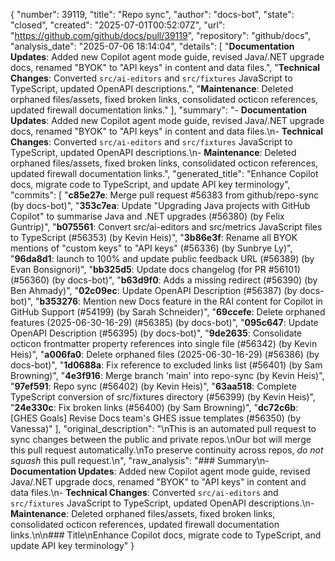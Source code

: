 {
  "number": 39119,
  "title": "Repo sync",
  "author": "docs-bot",
  "state": "closed",
  "created": "2025-07-01T00:52:07Z",
  "url": "https://github.com/github/docs/pull/39119",
  "repository": "github/docs",
  "analysis_date": "2025-07-06 18:14:04",
  "details": [
    "**Documentation Updates**: Added new Copilot agent mode guide, revised Java/.NET upgrade docs, renamed \"BYOK\" to \"API keys\" in content and data files.",
    "**Technical Changes**: Converted `src/ai-editors` and `src/fixtures` JavaScript to TypeScript, updated OpenAPI descriptions.",
    "**Maintenance**: Deleted orphaned files/assets, fixed broken links, consolidated octicon references, updated firewall documentation links."
  ],
  "summary": "- **Documentation Updates**: Added new Copilot agent mode guide, revised Java/.NET upgrade docs, renamed \"BYOK\" to \"API keys\" in content and data files.\n- **Technical Changes**: Converted `src/ai-editors` and `src/fixtures` JavaScript to TypeScript, updated OpenAPI descriptions.\n- **Maintenance**: Deleted orphaned files/assets, fixed broken links, consolidated octicon references, updated firewall documentation links.",
  "generated_title": "Enhance Copilot docs, migrate code to TypeScript, and update API key terminology",
  "commits": [
    "**c85e27e**: Merge pull request #56383 from github/repo-sync (by docs-bot)",
    "**353c7ea**: Update \"Upgrading Java projects with GitHub Copilot\" to summarise Java and .NET upgrades (#56380) (by Felix Guntrip)",
    "**b075561**: Convert src/ai-editors and src/metrics JavaScript files to TypeScript (#56353) (by Kevin Heis)",
    "**3b86e3f**: Rename all BYOK mentions of \"custom keys\" to \"API keys\" (#56336) (by Sunbrye Ly)",
    "**96da8d1**: launch to 100% and update public feedback URL (#56389) (by Evan Bonsignori)",
    "**bb325d5**: Update docs changelog (for PR #56101) (#56360) (by docs-bot)",
    "**b63d9f0**: Adds a missing redirect (#56390) (by Ben Ahmady)",
    "**02c09ec**: Update OpenAPI Description (#56387) (by docs-bot)",
    "**b353276**: Mention new Docs feature in the RAI content for Copilot in GitHub Support (#54199) (by Sarah Schneider)",
    "**69ccefe**: Delete orphaned features (2025-06-30-16-29) (#56385) (by docs-bot)",
    "**095c647**: Update OpenAPI Description (#56395) (by docs-bot)",
    "**9de2635**: Consolidate octicon frontmatter property references into single file (#56342) (by Kevin Heis)",
    "**a006fa0**: Delete orphaned files (2025-06-30-16-29) (#56386) (by docs-bot)",
    "**1d0688a**: Fix reference to excluded links list (#56401) (by Sam Browning)",
    "**4e3f916**: Merge branch 'main' into repo-sync (by Kevin Heis)",
    "**97ef591**: Repo sync (#56402) (by Kevin Heis)",
    "**63aa518**: Complete TypeScript conversion of src/fixtures directory (#56399) (by Kevin Heis)",
    "**24e330c**: Fix broken links (#56400) (by Sam Browning)",
    "**dc72c6b**: [GHES Goals] Revise Docs team's GHES issue templates (#56350) (by Vanessa)"
  ],
  "original_description": "\nThis is an automated pull request to sync changes between the public and private repos.\nOur bot will merge this pull request automatically.\nTo preserve continuity across repos, _do not squash_ this pull request.\n",
  "raw_analysis": "### Summary\n- **Documentation Updates**: Added new Copilot agent mode guide, revised Java/.NET upgrade docs, renamed \"BYOK\" to \"API keys\" in content and data files.\n- **Technical Changes**: Converted `src/ai-editors` and `src/fixtures` JavaScript to TypeScript, updated OpenAPI descriptions.\n- **Maintenance**: Deleted orphaned files/assets, fixed broken links, consolidated octicon references, updated firewall documentation links.\n\n### Title\nEnhance Copilot docs, migrate code to TypeScript, and update API key terminology"
}